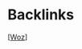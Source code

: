 # Backlinks

[[Woz]] 



[//begin]: # "Autogenerated link references for markdown compatibility"
[Woz]: Woz.md "Woz"
[//end]: # "Autogenerated link references"
